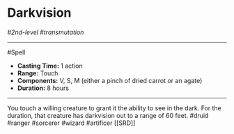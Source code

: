 # Darkvision
*#2nd-level #transmutation*
___ 
#Spell
- **Casting Time:** 1 action
- **Range:** Touch
- **Components:** V, S, M (either a pinch of dried carrot or an agate)
- **Duration:** 8 hours
---
You touch a willing creature to grant it the ability to see in the dark. For the duration, that creature has darkvision out to a range of 60 feet.
#druid
#ranger
#sorcerer
#wizard
#artificer
[[SRD]]
